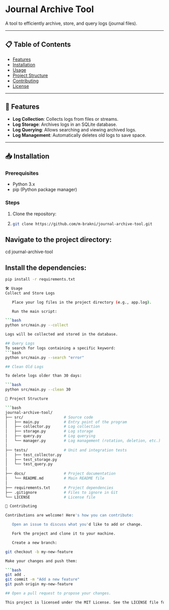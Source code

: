# Journal Archive Tool

A tool to efficiently archive, store, and query logs (journal files).

---

## 📋 Table of Contents
- [Features](#-features)
- [Installation](#-installation)
- [Usage](#-usage)
- [Project Structure](#-project-structure)
- [Contributing](#-contributing)
- [License](#-license)

---

## 🚀 Features
- **Log Collection**: Collects logs from files or streams.
- **Log Storage**: Archives logs in an SQLite database.
- **Log Querying**: Allows searching and viewing archived logs.
- **Log Management**: Automatically deletes old logs to save space.

---

## 📥 Installation

### Prerequisites
- Python 3.x
- pip (Python package manager)

### Steps
1. Clone the repository:
2. 
   ```bash
   git clone https://github.com/m-brakni/journal-archive-tool.git

## Navigate to the project directory:
cd journal-archive-tool

## Install the dependencies:
 ```bash
pip install -r requirements.txt

🛠 Usage
Collect and Store Logs

    Place your log files in the project directory (e.g., app.log).

    Run the main script:

```bash
python src/main.py --collect

Logs will be collected and stored in the database.

## Query Logs
To search for logs containing a specific keyword:
```bash
python src/main.py --search "error"

## Clean Old Logs

To delete logs older than 30 days:

```bash
python src/main.py --clean 30

📂 Project Structure

```bash
journal-archive-tool/
├── src/                  # Source code
│   ├── main.py           # Entry point of the program
│   ├── collector.py      # Log collection
│   ├── storage.py        # Log storage
│   ├── query.py          # Log querying
│   └── manager.py        # Log management (rotation, deletion, etc.)
│
├── tests/                # Unit and integration tests
│   ├── test_collector.py
│   ├── test_storage.py
│   └── test_query.py
│
├── docs/                 # Project documentation
│   └── README.md         # Main README file
│
├── requirements.txt      # Project dependencies
├── .gitignore            # Files to ignore in Git
└── LICENSE               # License file

🤝 Contributing

Contributions are welcome! Here's how you can contribute:

    Open an issue to discuss what you'd like to add or change.

    Fork the project and clone it to your machine.

    Create a new branch:

git checkout -b my-new-feature

Make your changes and push them:

```bash
git add .
git commit -m "Add a new feature"
git push origin my-new-feature

## Open a pull request to propose your changes.

This project is licensed under the MIT License. See the LICENSE file for details.
